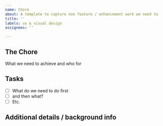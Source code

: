 ```yaml
---
name: Chore
about: A template to capture non feature / enhancement work we need to do like work to support other functions or housekeeping etc.
title: ''
labels: ux & visual design
assignees: ''

---
```


## The Chore

What we need to achieve and who for

## Tasks

- [ ] What do we need to do first
- [ ] and then what?
- [ ] Etc.

## Additional details / background info
